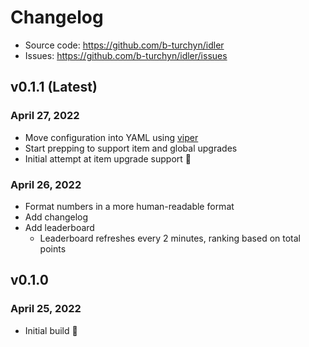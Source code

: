 # Changelog

- Source code: https://github.com/b-turchyn/idler
- Issues: https://github.com/b-turchyn/idler/issues

## v0.1.1 (Latest)

### April 27, 2022

- Move configuration into YAML using [viper](https://github.com/spf13/viper)
- Start prepping to support item and global upgrades
- Initial attempt at item upgrade support 🎉

### April 26, 2022

- Format numbers in a more human-readable format
- Add changelog
- Add leaderboard
  - Leaderboard refreshes every 2 minutes, ranking based on total points

## v0.1.0

### April 25, 2022

- Initial build 🎉
